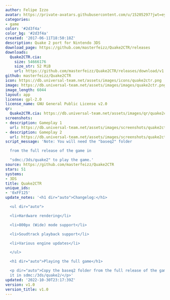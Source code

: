 ```yaml
---
author: Felipe Izzo
avatar: https://private-avatars.githubusercontent.com/u/15205297?jwt=eyJhbGciOiJIUzI1NiIsInR5cCI6IkpXVCJ9.eyJpc3MiOiJnaXRodWIuY29tIiwiYXVkIjoicmF3LmdpdGh1YnVzZXJjb250ZW50LmNvbSIsImtleSI6ImtleTEiLCJleHAiOjE3MzQ2MzI4ODAsIm5iZiI6MTczNDYzMTY4MCwicGF0aCI6Ii91LzE1MjA1Mjk3In0.SDXjKpb6F4b0EA_lg6KC5q6Qz4GfuyTvAsIvn3PINdM&v=4
categories:
- game
color: '#2d3f4a'
color_bg: '#2d3f4a'
created: '2017-06-11T18:50:18Z'
description: Quake 2 port for Nintendo 3DS
download_page: https://github.com/masterfeizz/Quake2CTR/releases
downloads:
  Quake2CTR.cia:
    size: 54666176
    size_str: 52 MiB
    url: https://github.com/masterfeizz/Quake2CTR/releases/download/v1.0/Quake2CTR.cia
github: masterfeizz/Quake2CTR
icon: https://db.universal-team.net/assets/images/icons/quake2ctr.png
image: https://db.universal-team.net/assets/images/images/quake2ctr.png
image_length: 6044
layout: app
license: gpl-2.0
license_name: GNU General Public License v2.0
qr:
  Quake2CTR.cia: https://db.universal-team.net/assets/images/qr/quake2ctr-cia.png
screenshots:
- description: Gameplay 1
  url: https://db.universal-team.net/assets/images/screenshots/quake2ctr/gameplay-1.png
- description: Gameplay 2
  url: https://db.universal-team.net/assets/images/screenshots/quake2ctr/gameplay-2.png
script_message: 'Note: You will need the "baseq2" folder

  from the full release of the game in

  "sdmc:/3ds/quake2" to play the game.'
source: https://github.com/masterfeizz/Quake2CTR
stars: 51
systems:
- 3DS
title: Quake2CTR
unique_ids:
- '0xFF125'
update_notes: '<h1 dir="auto">Changelog:</h1>

  <ul dir="auto">

  <li>Hardware rendering</li>

  <li>800px (Wide) mode support</li>

  <li>Soudtrack playback support</li>

  <li>Various engine updates</li>

  </ul>

  <h1 dir="auto">Playing the full game</h1>

  <p dir="auto">Copy the baseq2 folder from the full release of the game and place
  it in sdmc:/3ds/quake2/</p>'
updated: '2022-10-30T23:17:39Z'
version: v1.0
version_title: v1.0
---
```

